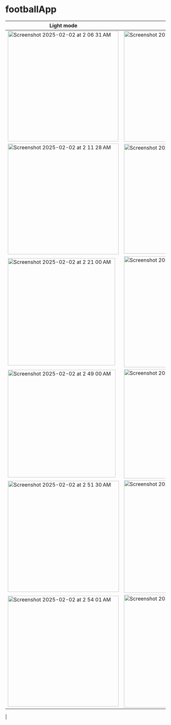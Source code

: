 # footballApp
| Light mode | Dark mode |
|----------|----------|
| <img width="347" alt="Screenshot 2025-02-02 at 2 06 31 AM" src="https://github.com/user-attachments/assets/75265f45-582b-4e29-bd01-ae4835a6aebc" /> | <img width="348" alt="Screenshot 2025-02-02 at 2 07 11 AM" src="https://github.com/user-attachments/assets/17b32cfe-726f-41d7-bc88-1b22850ff597" /> |
|<img width="348" alt="Screenshot 2025-02-02 at 2 11 28 AM" src="https://github.com/user-attachments/assets/a8c8ee33-ea1d-420a-83ff-82a51dc3dc83" /> | <img width="345" alt="Screenshot 2025-02-02 at 2 12 29 AM" src="https://github.com/user-attachments/assets/80cfe60b-0d91-4bb3-8f07-c681600c7396" /> |
| <img width="337" alt="Screenshot 2025-02-02 at 2 21 00 AM" src="https://github.com/user-attachments/assets/944a2a94-8660-421d-afd8-c4d4ed49a9d5" /> | <img width="349" alt="Screenshot 2025-02-02 at 2 21 24 AM" src="https://github.com/user-attachments/assets/5aa6a9b7-f0a8-4233-8d56-b475c71c2916" /> |
| <img width="338" alt="Screenshot 2025-02-02 at 2 49 00 AM" src="https://github.com/user-attachments/assets/5ccc8784-96cf-4899-9a79-5f2cef65ce04" /> | <img width="343" alt="Screenshot 2025-02-02 at 2 48 38 AM" src="https://github.com/user-attachments/assets/e1f27a9a-2ae6-4c60-8111-ce317e1863e7" /> |
| <img width="349" alt="Screenshot 2025-02-02 at 2 51 30 AM" src="https://github.com/user-attachments/assets/ab9d0577-3197-43a1-a509-ad1eb5b3c0d8" /> | <img width="354" alt="Screenshot 2025-02-02 at 2 51 58 AM" src="https://github.com/user-attachments/assets/e69317ef-56ef-47f9-9d12-6f2187e596d9" /> |
| <img width="348" alt="Screenshot 2025-02-02 at 2 54 01 AM" src="https://github.com/user-attachments/assets/1f02e10b-161a-479c-80bb-b53df734d758" /> | <img width="354" alt="Screenshot 2025-02-02 at 2 53 40 AM" src="https://github.com/user-attachments/assets/b7d3b173-e373-429e-88aa-6ab707c153dd" />
|
